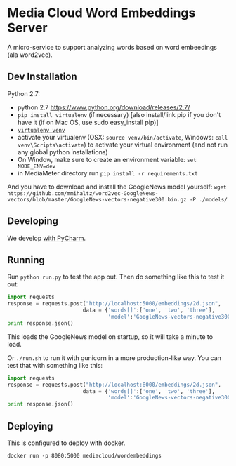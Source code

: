 Media Cloud Word Embeddings Server
==================================

A micro-service to support analyzing words based on word embeedings (ala word2vec).

Dev Installation
----------------

Python 2.7:
 * python 2.7 https://www.python.org/download/releases/2.7/
 * `pip install virtualenv` (if necessary) [also install/link pip if you don't have it (if on Mac OS, use sudo easy_install pip)]
 * [`virtualenv venv`](https://virtualenv.pypa.io/en/stable/)
 * activate your virtualenv (OSX: `source venv/bin/activate`, Windows: `call venv\Scripts\activate`) to activate your virtual environment (and not run any global python installations)
 * On Window, make sure to create an environment variable: `set NODE_ENV=dev`
 * in MediaMeter directory run `pip install -r requirements.txt` 
 
And you have to download and install the GoogleNews model yourself:
`wget https://github.com/mmihaltz/word2vec-GoogleNews-vectors/blob/master/GoogleNews-vectors-negative300.bin.gz -P ./models/`
 
Developing
----------

We develop [with PyCharm](https://www.jetbrains.com/pycharm/).

Running
-------

Run `python run.py` to test the app out.  Then do something like this to test it out:

```python
import requests
response = requests.post("http://localhost:5000/embeddings/2d.json",
                        data = {'words[]':['one', 'two', 'three'],
                                'model':'GoogleNews-vectors-negative300.bin'})
print response.json()
```

This loads the GoogleNews model on startup, so it will take a minute to load.

Or `./run.sh` to run it with gunicorn in a more production-like way.  You can test that with something like this:

```python
import requests
response = requests.post("http://localhost:8000/embeddings/2d.json",
                        data = {'words[]':['one', 'two', 'three'],
                                'model':'GoogleNews-vectors-negative300.bin'})
print response.json()
```


Deploying
---------

This is configured to deploy with docker.

```
docker run -p 8080:5000 mediacloud/wordembeddings
```
